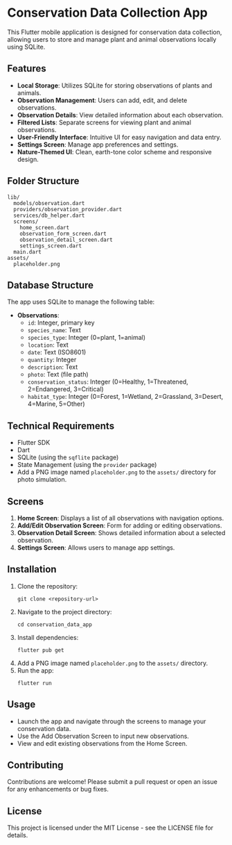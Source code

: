 # Conservation Data Collection App

This Flutter mobile application is designed for conservation data collection, allowing users to store and manage plant and animal observations locally using SQLite.

## Features

- **Local Storage**: Utilizes SQLite for storing observations of plants and animals.
- **Observation Management**: Users can add, edit, and delete observations.
- **Observation Details**: View detailed information about each observation.
- **Filtered Lists**: Separate screens for viewing plant and animal observations.
- **User-Friendly Interface**: Intuitive UI for easy navigation and data entry.
- **Settings Screen**: Manage app preferences and settings.
- **Nature-Themed UI**: Clean, earth-tone color scheme and responsive design.

## Folder Structure

```
lib/
  models/observation.dart
  providers/observation_provider.dart
  services/db_helper.dart
  screens/
    home_screen.dart
    observation_form_screen.dart
    observation_detail_screen.dart
    settings_screen.dart
  main.dart
assets/
  placeholder.png
```

## Database Structure

The app uses SQLite to manage the following table:

- **Observations**: 
  - `id`: Integer, primary key
  - `species_name`: Text
  - `species_type`: Integer (0=plant, 1=animal)
  - `location`: Text
  - `date`: Text (ISO8601)
  - `quantity`: Integer
  - `description`: Text
  - `photo`: Text (file path)
  - `conservation_status`: Integer (0=Healthy, 1=Threatened, 2=Endangered, 3=Critical)
  - `habitat_type`: Integer (0=Forest, 1=Wetland, 2=Grassland, 3=Desert, 4=Marine, 5=Other)

## Technical Requirements

- Flutter SDK
- Dart
- SQLite (using the `sqflite` package)
- State Management (using the `provider` package)
- Add a PNG image named `placeholder.png` to the `assets/` directory for photo simulation.

## Screens

1. **Home Screen**: Displays a list of all observations with navigation options.
2. **Add/Edit Observation Screen**: Form for adding or editing observations.
3. **Observation Detail Screen**: Shows detailed information about a selected observation.
4. **Settings Screen**: Allows users to manage app settings.

## Installation

1. Clone the repository:
   ```
   git clone <repository-url>
   ```
2. Navigate to the project directory:
   ```
   cd conservation_data_app
   ```
3. Install dependencies:
   ```
   flutter pub get
   ```
4. Add a PNG image named `placeholder.png` to the `assets/` directory.
5. Run the app:
   ```
   flutter run
   ```

## Usage

- Launch the app and navigate through the screens to manage your conservation data.
- Use the Add Observation Screen to input new observations.
- View and edit existing observations from the Home Screen.

## Contributing

Contributions are welcome! Please submit a pull request or open an issue for any enhancements or bug fixes.

## License

This project is licensed under the MIT License - see the LICENSE file for details.
